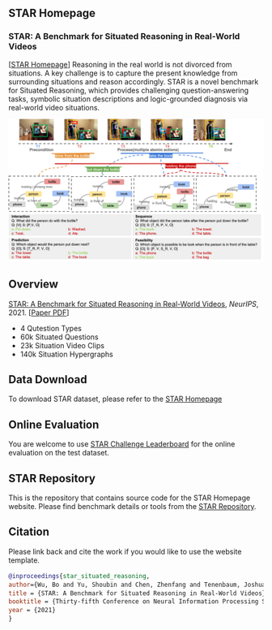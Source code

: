 ## STAR Homepage
### STAR: A Benchmark for Situated Reasoning in Real-World Videos

[[STAR Homepage](http://star.csail.mit.edu)]
Reasoning in the real world is not divorced from situations. A key challenge is to capture the present knowledge from surrounding situations and reason accordingly. STAR is a novel benchmark for Situated Reasoning, which provides challenging question-answering tasks, symbolic situation descriptions and logic-grounded diagnosis via real-world video situations.
<div align="center">
<img src="../img/NeurIPS2021_star_teaser.png" width="800" >
</div>

## Overview
>
[STAR: A Benchmark for Situated Reasoning in Real-World Videos](http://star.csail.mit.edu), *NeurIPS*, 2021. [[Paper PDF](https://openreview.net/pdf?id=EfgNF5-ZAjM)]
>
* 4 Qutestion Types
* 60k Situated Questions
* 23k Situation Video Clips
* 140k Situation Hypergraphs

## Data Download

To download STAR dataset, please refer to the [STAR Homepage](http://star.csail.mit.edu) 

## Online Evaluation

You are welcome to use [STAR Challenge Leaderboard](https://eval.ai/web/challenges/challenge-page/1325/overview) for the online evaluation on the test dataset.

## STAR Repository
This is the repository that contains source code for the STAR Homepage website.
Please find benchmark details or tools from the [STAR Repository](https://github.com/csbobby/STAR_Benchmark). 

## Citation
Please link back and cite the work if you would like to use the website template.
```BibTeX
@inproceedings{star_situated_reasoning,
author={Wu, Bo and Yu, Shoubin and Chen, Zhenfang and Tenenbaum, Joshua B and Gan, Chuang},
title = {STAR: A Benchmark for Situated Reasoning in Real-World Videos},
booktitle = {Thirty-fifth Conference on Neural Information Processing Systems (NeurIPS)},
year = {2021}
}
```
